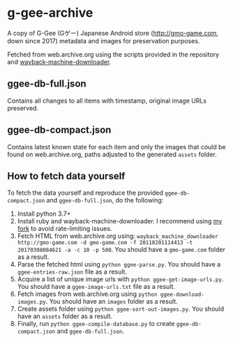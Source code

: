 # g-gee-archive

A copy of G-Gee (Gゲー) Japanese Android store (http://gmo-game.com, down since 2017) metadata and images for preservation purposes.

Fetched from web.archive.org using the scripts provided in the repository and [wayback-machine-downloader](https://github.com/hartator/wayback-machine-downloader/).

## ggee-db-full.json

Contains all changes to all items with timestamp, original image URLs preserved.

## ggee-db-compact.json

Contains latest known state for each item and only the images that could be found on web.archive.org, paths adjusted to the generated `assets` folder.

## How to fetch data yourself

To fetch the data yourself and reproduce the provided `ggee-db-compact.json` and `ggee-db-full.json`, do the following:

1. Install python 3.7+
2. Install ruby and wayback-machine-downloader. I recommend using [my fork](https://github.com/v-atamanenko/wayback-machine-downloader/blob/master/README.md) to avoid rate-limiting issues.
3. Fetch HTML from web.archive.org using: `wayback_machine_downloader http://gmo-game.com -d gmo-game.com -f 20110201114413 -t 20170308084621 -a -c 10 -p 500`. You should have a `gmo-game.com` folder as a result.
4. Parse the fetched html using `python ggee-parse.py`. You should have a `ggee-entries-raw.json` file as a result.
5. Acquire a list of unique image urls with `python ggee-get-image-urls.py`. You should have a `ggee-image-urls.txt` file as a result.
6. Fetch images from web.archive.org using `python ggee-download-images.py`. You should have an `images` folder as a result.
7. Create assets folder using `python ggee-sort-out-images.py`. You should have an `assets` folder as a result.
8. Finally, run `python ggee-compile-database.py` to create `ggee-db-compact.json` and `ggee-db-full.json`.
